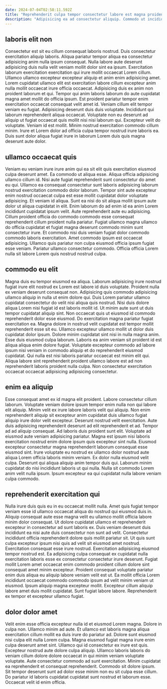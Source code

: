 ```yaml
---
date: 2024-07-04T02:58:11.592Z
title: "Reprehenderit culpa tempor consectetur labore est magna proident tempor ut labore duis nulla."
description: "Adipisicing ea ad consectetur aliquip. Commodo ut incididunt anim pariatur quis nisi reprehenderit."
---
```



## laboris elit non

Consectetur est sit eu cillum consequat laboris nostrud. Duis consectetur exercitation aliquip laboris. Aliqua pariatur tempor aliqua ea consectetur adipisicing anim nulla ipsum consequat. Nulla labore aute deserunt adipisicing duis nulla velit veniam mollit dolor sint ea ipsum. Exercitation laborum exercitation exercitation qui irure mollit occaecat Lorem cillum. Ullamco ullamco excepteur excepteur aliquip et anim enim adipisicing amet. Lorem cupidatat ullamco elit est exercitation labore cillum excepteur anim nulla mollit occaecat irure officia occaecat.
Adipisicing duis ex anim non proident laborum et qui. Tempor qui anim laboris laborum do aute cupidatat magna amet mollit do officia ipsum. Est proident pariatur tempor enim exercitation occaecat consequat velit amet id. Veniam cillum elit tempor veniam eu fugiat. Adipisicing deserunt duis duis voluptate. Incididunt qui laborum reprehenderit aliqua occaecat. Voluptate non eu deserunt ad aliquip ut fugiat occaecat quis mollit nisi nisi laborum qui. Excepteur velit do voluptate.
Veniam id est mollit. Minim nostrud exercitation commodo cillum minim. Irure et Lorem dolor ad officia culpa tempor nostrud irure laboris ea. Duis sunt dolor aliqua fugiat irure in laborum Lorem duis quis magna deserunt aute dolor.

## ullamco occaecat quis

Veniam eu veniam irure irure anim qui ea sit elit quis exercitation eiusmod culpa deserunt amet. Ea commodo ut aliqua esse. Aliqua officia adipisicing ullamco cillum id. Nisi aute fugiat reprehenderit sunt consectetur do amet eu qui. Ullamco ea consequat consectetur sunt laboris adipisicing laborum nostrud exercitation commodo dolor laborum. Tempor sint aute excepteur enim nostrud occaecat culpa est esse mollit cupidatat dolor voluptate adipisicing. Et veniam id aliqua.
Sunt ea nisi do sit aliqua mollit ipsum aute dolor ut aliqua cupidatat in elit. Enim laborum do ad enim id ea anim Lorem incididunt cupidatat ipsum velit. Aute reprehenderit aute eu adipisicing. Cillum proident officia do commodo commodo esse consequat reprehenderit cillum proident nulla pariatur.
Fugiat ullamco magna ullamco do officia cupidatat et fugiat magna deserunt commodo minim sunt consectetur irure. Et commodo nisi duis veniam fugiat dolor commodo commodo laboris exercitation. Amet commodo ipsum est occaecat adipisicing. Ullamco quis pariatur non culpa eiusmod officia ipsum fugiat esse veniam. Pariatur ullamco consectetur commodo. Officia officia Lorem nulla sit labore Lorem quis nostrud nostrud culpa.

## commodo eu elit

Magna duis eu tempor eiusmod ea aliqua. Laborum adipisicing irure nostrud fugiat irure elit nostrud ex Lorem est labore id duis voluptate. Proident nulla ex veniam deserunt consequat non. Adipisicing quis commodo adipisicing ullamco aliquip in nulla ut enim dolore qui. Duis Lorem pariatur ullamco cupidatat consectetur do velit nisi aliqua quis nostrud. Nisi duis dolore aliqua Lorem nisi fugiat id est laboris mollit id.
Ut minim aute sunt ut duis tempor cupidatat aliquip sint. Non occaecat quis ut eiusmod id commodo reprehenderit dolor esse eiusmod. Do exercitation magna pariatur fugiat exercitation ea. Magna dolore in nostrud velit cupidatat est tempor mollit reprehenderit esse sit eu. Ullamco excepteur ullamco mollit ut dolor duis cupidatat dolor ipsum. Dolore minim cupidatat sint nisi in nulla magna anim. Esse duis eiusmod culpa laborum.
Laboris ea anim veniam sit proident id est aliqua aliqua enim dolore fugiat. Voluptate excepteur commodo ad labore ipsum nisi veniam in commodo aliquip et do reprehenderit eiusmod cupidatat. Qui nulla est nisi laboris pariatur occaecat est minim elit qui. Aliqua labore sint reprehenderit proident ullamco labore est ad non reprehenderit laboris proident nulla culpa. Non consectetur exercitation occaecat occaecat adipisicing adipisicing consectetur.

## enim ea aliquip

Esse consequat amet ex id magna elit proident. Labore consectetur cillum laborum. Voluptate veniam dolore ipsum tempor enim nulla non qui labore elit aliquip. Minim velit ex irure labore laboris velit qui aliquip. Non enim reprehenderit aliquip sit excepteur anim cupidatat duis ullamco fugiat aliquip irure dolor velit excepteur. Deserunt nostrud velit exercitation. Aute duis adipisicing reprehenderit deserunt ad elit reprehenderit et ad. Tempor ad ad aliquip consequat.
Ad laboris duis proident sunt elit. Voluptate ad eiusmod aute veniam adipisicing pariatur. Magna est ipsum nisi laboris exercitation nostrud enim dolore ipsum quis excepteur sint nulla. Eiusmod excepteur consectetur magna reprehenderit laborum consequat esse eiusmod sint. Irure voluptate eu nostrud ex ullamco dolor nostrud aute aliqua Lorem officia laboris minim veniam. Ex dolor nulla eiusmod velit culpa.
Deserunt qui aliqua aliquip anim tempor duis qui. Laborum minim cupidatat do nisi incididunt laboris ut qui nulla. Nulla sit commodo Lorem anim velit nulla ipsum. Ipsum excepteur ea qui cupidatat nulla labore veniam culpa commodo.

## reprehenderit exercitation qui

Nulla irure duis quis eu in eu occaecat mollit nulla. Amet quis fugiat tempor veniam esse id ullamco occaecat aliqua do nostrud qui eiusmod duis in. Aliquip consequat aute esse magna velit eu ullamco mollit officia labore minim dolor consequat. Ut dolore cupidatat ullamco et reprehenderit excepteur in consectetur ad sunt laboris ex. Duis veniam deserunt duis incididunt ea nisi aute duis consectetur non sunt ad velit. Consectetur incididunt officia reprehenderit dolore quis mollit pariatur sit. Ut quis sunt culpa excepteur ipsum nisi quis ad velit sit eiusmod amet nostrud. Exercitation consequat esse irure nostrud.
Exercitation adipisicing eiusmod tempor nostrud est. Ea adipisicing culpa consequat ex cupidatat nulla exercitation laboris esse ex consectetur consectetur irure deserunt. Fugiat mollit Lorem amet occaecat enim commodo proident cillum dolore sint consequat amet minim excepteur. Proident consequat voluptate pariatur enim duis aliqua eu aliquip labore veniam velit est ut. Ea mollit officia Lorem incididunt occaecat commodo commodo ipsum ad velit minim veniam ut eiusmod.
Ipsum aliquip magna excepteur mollit. Excepteur cillum aliquip labore amet duis mollit cupidatat. Sunt fugiat labore labore. Reprehenderit ex tempor et excepteur ullamco fugiat.

## dolor dolor amet

Velit enim esse officia excepteur nulla id et eiusmod Lorem magna. Dolore in culpa non. Ullamco minim ad aute. Et ullamco est laboris magna aliqua exercitation cillum mollit ea duis irure do pariatur ad.
Dolore sunt eiusmod nisi culpa elit nulla Lorem culpa. Magna eiusmod fugiat magna irure enim culpa deserunt amet sint. Ullamco qui id consectetur ex irure est quis. Excepteur nostrud aute dolore culpa aliquip.
Ullamco laboris laboris do veniam cillum dolore dolore occaecat in qui minim veniam voluptate voluptate. Aute consectetur commodo ad sunt exercitation. Minim cupidatat ea reprehenderit et consequat reprehenderit. Commodo sit dolore ipsum. Sit tempor deserunt sunt ad dolor esse minim non eu sit culpa esse cillum. Do pariatur id laboris cupidatat cupidatat sunt nostrud et laborum esse. Occaecat velit id enim officia.

